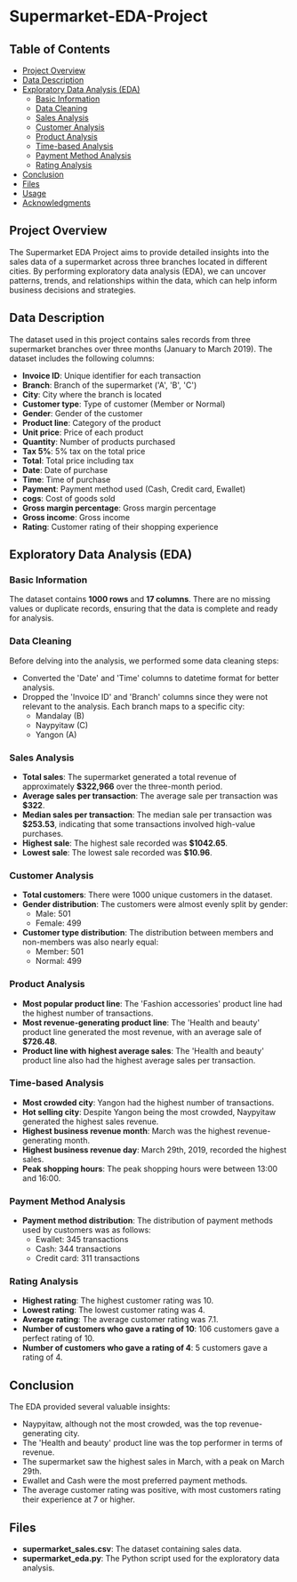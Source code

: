 # Supermarket-EDA-Project


## Table of Contents
- [Project Overview](#project-overview)
- [Data Description](#data-description)
- [Exploratory Data Analysis (EDA)](#exploratory-data-analysis-eda)
  - [Basic Information](#basic-information)
  - [Data Cleaning](#data-cleaning)
  - [Sales Analysis](#sales-analysis)
  - [Customer Analysis](#customer-analysis)
  - [Product Analysis](#product-analysis)
  - [Time-based Analysis](#time-based-analysis)
  - [Payment Method Analysis](#payment-method-analysis)
  - [Rating Analysis](#rating-analysis)
- [Conclusion](#conclusion)
- [Files](#files)
- [Usage](#usage)
- [Acknowledgments](#acknowledgments)

## Project Overview
The Supermarket EDA Project aims to provide detailed insights into the sales data of a supermarket across three branches located in different cities. By performing exploratory data analysis (EDA), we can uncover patterns, trends, and relationships within the data, which can help inform business decisions and strategies.

## Data Description
The dataset used in this project contains sales records from three supermarket branches over three months (January to March 2019). The dataset includes the following columns:

- **Invoice ID**: Unique identifier for each transaction
- **Branch**: Branch of the supermarket ('A', 'B', 'C')
- **City**: City where the branch is located
- **Customer type**: Type of customer (Member or Normal)
- **Gender**: Gender of the customer
- **Product line**: Category of the product
- **Unit price**: Price of each product
- **Quantity**: Number of products purchased
- **Tax 5%**: 5% tax on the total price
- **Total**: Total price including tax
- **Date**: Date of purchase
- **Time**: Time of purchase
- **Payment**: Payment method used (Cash, Credit card, Ewallet)
- **cogs**: Cost of goods sold
- **Gross margin percentage**: Gross margin percentage
- **Gross income**: Gross income
- **Rating**: Customer rating of their shopping experience

## Exploratory Data Analysis (EDA)

### Basic Information
The dataset contains **1000 rows** and **17 columns**. There are no missing values or duplicate records, ensuring that the data is complete and ready for analysis.

### Data Cleaning
Before delving into the analysis, we performed some data cleaning steps:
- Converted the 'Date' and 'Time' columns to datetime format for better analysis.
- Dropped the 'Invoice ID' and 'Branch' columns since they were not relevant to the analysis. Each branch maps to a specific city:
  - Mandalay (B)
  - Naypyitaw (C)
  - Yangon (A)

### Sales Analysis
- **Total sales**: The supermarket generated a total revenue of approximately **$322,966** over the three-month period.
- **Average sales per transaction**: The average sale per transaction was **$322**.
- **Median sales per transaction**: The median sale per transaction was **$253.53**, indicating that some transactions involved high-value purchases.
- **Highest sale**: The highest sale recorded was **$1042.65**.
- **Lowest sale**: The lowest sale recorded was **$10.96**.

### Customer Analysis
- **Total customers**: There were 1000 unique customers in the dataset.
- **Gender distribution**: The customers were almost evenly split by gender:
  - Male: 501
  - Female: 499
- **Customer type distribution**: The distribution between members and non-members was also nearly equal:
  - Member: 501
  - Normal: 499

### Product Analysis
- **Most popular product line**: The 'Fashion accessories' product line had the highest number of transactions.
- **Most revenue-generating product line**: The 'Health and beauty' product line generated the most revenue, with an average sale of **$726.48**.
- **Product line with highest average sales**: The 'Health and beauty' product line also had the highest average sales per transaction.

### Time-based Analysis
- **Most crowded city**: Yangon had the highest number of transactions.
- **Hot selling city**: Despite Yangon being the most crowded, Naypyitaw generated the highest sales revenue.
- **Highest business revenue month**: March was the highest revenue-generating month.
- **Highest business revenue day**: March 29th, 2019, recorded the highest sales.
- **Peak shopping hours**: The peak shopping hours were between 13:00 and 16:00.

### Payment Method Analysis
- **Payment method distribution**: The distribution of payment methods used by customers was as follows:
  - Ewallet: 345 transactions
  - Cash: 344 transactions
  - Credit card: 311 transactions

### Rating Analysis
- **Highest rating**: The highest customer rating was 10.
- **Lowest rating**: The lowest customer rating was 4.
- **Average rating**: The average customer rating was 7.1.
- **Number of customers who gave a rating of 10**: 106 customers gave a perfect rating of 10.
- **Number of customers who gave a rating of 4**: 5 customers gave a rating of 4.

## Conclusion
The EDA provided several valuable insights:
- Naypyitaw, although not the most crowded, was the top revenue-generating city.
- The 'Health and beauty' product line was the top performer in terms of revenue.
- The supermarket saw the highest sales in March, with a peak on March 29th.
- Ewallet and Cash were the most preferred payment methods.
- The average customer rating was positive, with most customers rating their experience at 7 or higher.

## Files
- **supermarket_sales.csv**: The dataset containing sales data.
- **supermarket_eda.py**: The Python script used for the exploratory data analysis.

